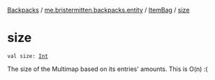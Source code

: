 [Backpacks](../../index.md) / [me.bristermitten.backpacks.entity](../index.md) / [ItemBag](index.md) / [size](./size.md)

# size

`val size: `[`Int`](https://kotlinlang.org/api/latest/jvm/stdlib/kotlin/-int/index.html)

The size of the Multimap based on its entries' amounts.
This is O(n) :(

